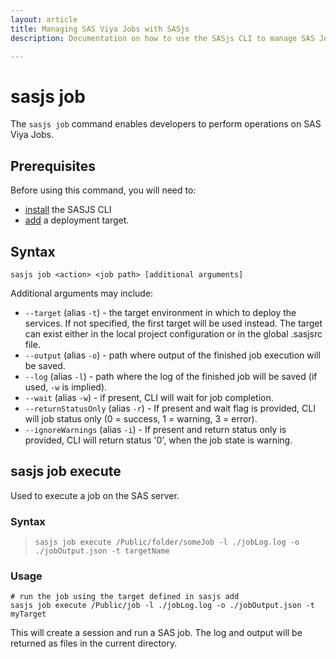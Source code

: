 ```yaml
---
layout: article
title: Managing SAS Viya Jobs with SASjs
description: Documentation on how to use the SASjs CLI to manage SAS Jobs in Viya

---
```


sasjs job
====================

The `sasjs job` command enables developers to perform operations on SAS Viya Jobs.

## Prerequisites

Before using this command, you will need to:

* [install](/installation) the SASJS CLI
* [add](/add) a deployment target.

## Syntax

```
sasjs job <action> <job path> [additional arguments]
```

Additional arguments may include:

* `--target` (alias `-t`) - the target environment in which to deploy the services.  If not specified, the first target will be used instead. The target can exist either in the local project configuration or in the global .sasjsrc file.
* `--output` (alias `-o`) - path where output of the finished job execution will be saved.
* `--log` (alias `-l`) - path where the log of the finished job will be saved (if used, `-w` is implied).
* `--wait` (alias `-w`) - if present, CLI will wait for job completion.
* `--returnStatusOnly` (alias `-r`) - If present and wait flag is provided, CLI will job status only (0 = success, 1 = warning, 3 = error).
* `--ignoreWarnings` (alias `-i`) - If present and return status only is provided, CLI will return status '0', when the job state
is warning.


## sasjs job execute

Used to execute a job on the SAS server.

### Syntax

> `sasjs job execute /Public/folder/someJob -l ./jobLog.log -o ./jobOutput.json -t targetName`

### Usage

```
# run the job using the target defined in sasjs add
sasjs job execute /Public/job -l ./jobLog.log -o ./jobOutput.json -t myTarget
```

This will create a session and run a SAS job. The log and output will be returned as files in the current directory.
